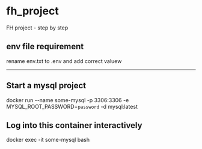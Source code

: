 # fh_project
FH project - step by step


## env file requirement
rename env.txt to .env and add correct valuew

---

## Start a mysql project
docker run --name some-mysql -p 3306:3306 -e MYSQL_ROOT_PASSWORD=`password` -d mysql:latest

## Log into this container interactively
docker exec -it some-mysql bash
